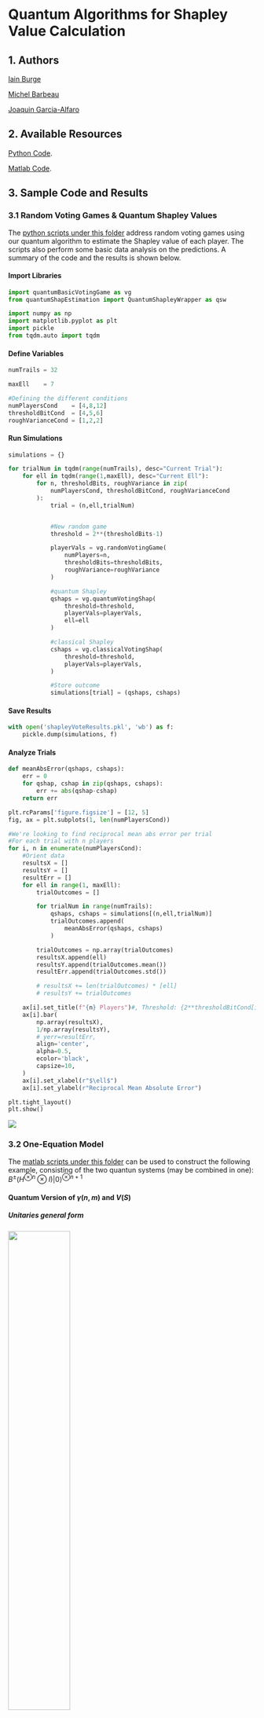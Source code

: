 # Quantum Algorithms for Shapley Value Calculation

## 1. Authors

<a href="https://github.com/iain-burge/iain-burge">Iain Burge</a>

<a href="https://carleton.ca/scs/people/michel-barbeau/">Michel Barbeau</a>

<a href="http://www-public.imtbs-tsp.eu/~garcia_a/web/">Joaquin Garcia-Alfaro</a>

## 2. Available Resources

<a href="https://github.com/iain-burge/QuantumShapleyValueAlgorithm/tree/main/python/">Python Code</a>.

<a href="https://github.com/iain-burge/QuantumShapleyValueAlgorithm/tree/main/matlab/">Matlab Code</a>.

## 3. Sample Code and Results

### 3.1 Random Voting Games & Quantum Shapley Values

The <a href="https://github.com/iain-burge/QuantumShapleyValueAlgorithm/tree/main/python/">python scripts under this folder</a>
address random voting games using our quantum algorithm to estimate the Shapley value of each player. The scripts also perform
some basic data analysis on the predictions. A summary of the code and the results is shown below.

#### Import Libraries

``` python
import quantumBasicVotingGame as vg
from quantumShapEstimation import QuantumShapleyWrapper as qsw

import numpy as np
import matplotlib.pyplot as plt
import pickle
from tqdm.auto import tqdm
```
#### Define Variables

``` python
numTrails = 32

maxEll    = 7

#Defining the different conditions
numPlayersCond    = [4,8,12]
thresholdBitCond  = [4,5,6]
roughVarianceCond = [1,2,2]
```

#### Run Simulations

``` python
simulations = {}

for trialNum in tqdm(range(numTrails), desc="Current Trial"):
    for ell in tqdm(range(1,maxEll), desc="Current Ell"):
        for n, thresholdBits, roughVariance in zip(
            numPlayersCond, thresholdBitCond, roughVarianceCond
        ):
            trial = (n,ell,trialNum)


            #New random game
            threshold = 2**(thresholdBits-1)

            playerVals = vg.randomVotingGame(
                numPlayers=n,
                thresholdBits=thresholdBits,
                roughVariance=roughVariance
            )

            #quantum Shapley
            qshaps = vg.quantumVotingShap(
                threshold=threshold,
                playerVals=playerVals,
                ell=ell
            )

            #classical Shapley
            cshaps = vg.classicalVotingShap(
                threshold=threshold,
                playerVals=playerVals,
            )

            #Store outcome
            simulations[trial] = (qshaps, cshaps)

```

#### Save Results

``` python
with open('shapleyVoteResults.pkl', 'wb') as f:
    pickle.dump(simulations, f)
```
#### Analyze Trials

``` python
def meanAbsError(qshaps, cshaps):
    err = 0
    for qshap, cshap in zip(qshaps, cshaps):
        err += abs(qshap-cshap)
    return err
```
``` python
plt.rcParams['figure.figsize'] = [12, 5]
fig, ax = plt.subplots(1, len(numPlayersCond))

#We're looking to find reciprocal mean abs error per trial
#For each trial with n players
for i, n in enumerate(numPlayersCond):
    #Orient data
    resultsX = []
    resultsY = []
    resultErr = []
    for ell in range(1, maxEll):
        trialOutcomes = []

        for trialNum in range(numTrails):
            qshaps, cshaps = simulations[(n,ell,trialNum)]
            trialOutcomes.append(
                meanAbsError(qshaps, cshaps)
            )

        trialOutcomes = np.array(trialOutcomes)
        resultsX.append(ell)
        resultsY.append(trialOutcomes.mean())
        resultErr.append(trialOutcomes.std())

        # resultsX += len(trialOutcomes) * [ell]
        # resultsY += trialOutcomes

    ax[i].set_title(f"{n} Players")#, Threshold: {2**thresholdBitCond[i]}")
    ax[i].bar(
        np.array(resultsX),
        1/np.array(resultsY),
        # yerr=resultErr,
        align='center',
        alpha=0.5,
        ecolor='black',
        capsize=10,
    )
    ax[i].set_xlabel(r"$\ell$")
    ax[i].set_ylabel(r"Reciprocal Mean Absolute Error")

plt.tight_layout()
plt.show()
```

![](figures/546.png)

### 3.2 One-Equation Model

The <a href="https://github.com/iain-burge/QuantumShapleyValueAlgorithm/tree/main/matlab/">matlab scripts under this folder</a> can
be used to construct the following example, consisting of the two quantun systems (may be combined in one): $B^{\pm} (H^{\otimes n}\otimes I) \vert 0 \rangle^{\otimes n+1}$

#### Quantum Version of $\gamma(n,m)$ and $V(S)$

##### Unitaries general form

<img src="https://github.com/iain-burge/QuantumShapleyValueAlgorithm/blob/main/figures/matlab1.png" width=50%>

where

* $\phi^{\pm}(i,n) = \gamma(n,c(i))  \cdot V^{\pm}(i)$
* $c(i)$ is the number of ones in the binary representation of $i$.

``` matlab
gamma = @(n,m) 1 / ( nchoosek(n,m)*(n+1) );
c = @(i) nnz(dec2bin(i)-'0');
```

Example assuming $n+1=3, F = {1, 2, 3}$ and $i=1$

``` matlab
V_0 = 0;
V_1 = 0;
V_1_2  = 1;
V_1_3  = 1;
V_2 = 0;
V_2_3 = 0;
V_3 = 0;
V_1_2_3 = 1;
```

$V^{+}()$ and $\phi^{-}()$

``` matlab
Vm = [V_0 V_3 V_2 V_2_3 ];
phim = @(i,n) gamma(n,c(i)) * Vm(i);
% value function upper bound
Vmax = max([Vp Vm]);
n = 2;
Bplus = 1/Vmax * [...
    sqrt(1-phip(1,n)) sqrt(phip(1,n)) 0 0 0 0 0 0;
    sqrt(phip(1,n)) -sqrt(1-phip(1,n)) 0 0 0 0 0 0;
    0 0 sqrt(1-phip(2,n)) sqrt(phip(2,n)) 0 0 0 0;
    0 0 sqrt(phip(2,n)) -sqrt(1-phip(2,n)) 0 0 0 0;
    0 0 0 0 sqrt(1-phip(2,n))  sqrt(phip(2,n)) 0 0;
    0 0 0 0 sqrt(phip(2,n)) -sqrt(1-phip(2,n)) 0 0;
    0 0 0 0 0 0 sqrt(1-phip(2,n))  sqrt(phip(2,n));
    0 0 0 0 0 0 sqrt(phip(2,n)) -sqrt(1-phip(2,n))
    ]
```

``` {verbatim}
Bplus = 8×8
    1.0000         0         0         0         0         0         0         0
         0   -1.0000         0         0         0         0         0         0
         0         0    0.9129    0.4082         0         0         0         0
         0         0    0.4082   -0.9129         0         0         0         0
         0         0         0         0    0.9129    0.4082         0         0
         0         0         0         0    0.4082   -0.9129         0         0
         0         0         0         0         0         0    0.9129    0.4082
         0         0         0         0         0         0    0.4082   -0.9129

```

``` matlab
% check if unitary
isequal(Bplus*Bplus', eye(size(Bplus*Bplus',1)))
```

``` {verbatim}
ans =
   1
```

``` matlab
Bminus = 1/Vmax * [...
    sqrt(1-phim(1,n)) sqrt(phim(1,n)) 0 0 0 0 0 0;
    sqrt(phim(1,n)) -sqrt(1-phim(1,n)) 0 0 0 0 0 0;
    0 0 sqrt(1-phim(2,n)) sqrt(phim(2,n)) 0 0 0 0;
    0 0 sqrt(phim(2,n)) -sqrt(1-phim(2,n)) 0 0 0 0;
    0 0 0 0 sqrt(1-phim(2,n))  sqrt(phim(2,n)) 0 0;
    0 0 0 0 sqrt(phim(2,n)) -sqrt(1-phim(2,n)) 0 0;
    0 0 0 0 0 0 sqrt(1-phim(2,n))  sqrt(phim(2,n));
    0 0 0 0 0 0 sqrt(phim(2,n)) -sqrt(1-phim(2,n))
    ]
```

``` {verbatim}
Bminus = 8×8
     1     0     0     0     0     0     0     0
     0    -1     0     0     0     0     0     0
     0     0     1     0     0     0     0     0
     0     0     0    -1     0     0     0     0
     0     0     0     0     1     0     0     0
     0     0     0     0     0    -1     0     0
     0     0     0     0     0     0     1     0
     0     0     0     0     0     0     0    -1

```

``` matlab
% check if unitary
isequal(Bminus*Bminus', eye(size(Bminus*Bminus',1)))
```

``` {verbatim}
ans =
   1
```


``` matlab
% create the input state
H = gate.qft(2);
I = gate.id(2)
```

``` {verbatim}
   (1,1)        1
   (2,2)        1
```

``` matlab
In = u_propagate(state('000'),tensor(tensor(H,H),I))
```


``` {verbatim}
In = +0.5 |000> +0.5 |010> +0.5 |100> +0.5 |110>
```

``` matlab
% samples
sp = []; sm = [];
for k=1:50
    % apply the Shappley gate
    Ou = u_propagate(In, Bplus);
    % measure the 3rd qubit
    [~,b,~] = measure(Ou, 3);
    cbit = b - 1;
    sp = [ sp cbit ];
    % apply the Shappley gate
    Ou = u_propagate(In, Bminus);
    % measure the 3rd qubit
    [~,b,~] = measure(Ou, 3);
    cbit = b - 1;
    sm = [ sm cbit ];
end
fprintf('Shapply value is: %6.1f', Vmax * (mean(sp) - mean(sm)));
```

``` {verbatim}
Shapply value is:    0.1
```

## References

If using this code for research purposes, please cite:

Iain Burge, Michel Barbeau and Joaquin Garcia-Alfaro. Quantum Algorithms for Shapley Value Calculation. *To appear*. May 2023.

```
@inproceedings{burge-barbeau-alfaro2023Shapley,
  title={Quantum Algorithms for Shapley Value Calculation},
  author={Burge, Iain and Barbeau, Michel and Garcia-Alfaro, Joaquin},
  booktitle={To appear},
  pages={1--8},
  year={2023},
  month={May},
}
```




